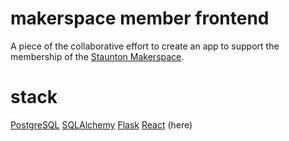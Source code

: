 # makerspace member frontend

A piece of the collaborative effort to create an app to support the membership of the [Staunton Makerspace](http://www.stauntonmakerspace.com/).

# stack

[PostgreSQL](https://www.postgresql.org/docs/)
[SQLAlchemy](https://www.sqlalchemy.org/)
[Flask](http://flask.pocoo.org/docs/0.12/)
[React](https://facebook.github.io/react/) (here)
